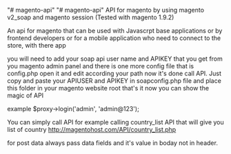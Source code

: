 "# magento-api" 
"# magento-api" 
 API for magento by using magento v2_soap and magento session (Tested with magento 1.9.2)

An  api for  magento  that can be used with Javascrpt base applications or by frontend developers or for a mobile application who need to connect to the store, with there app

you will need to add your soap api user name and APIKEY that you get from you magento admin panel and 
there is one more config file that is config.php open it and edit according your path now it's done call API.
Just copy and paste your APIUSER and APIKEY in soapconfig.php file and place this folder in your magento website root that's it now you can show the magic of API

example $proxy->login('admin', 'admin@123');



You can simply call API for example  calling country_list API that will give you list of country
http://magentohost.com/API/country_list.php

for post data always pass data fields and it's value in boday not in header.


